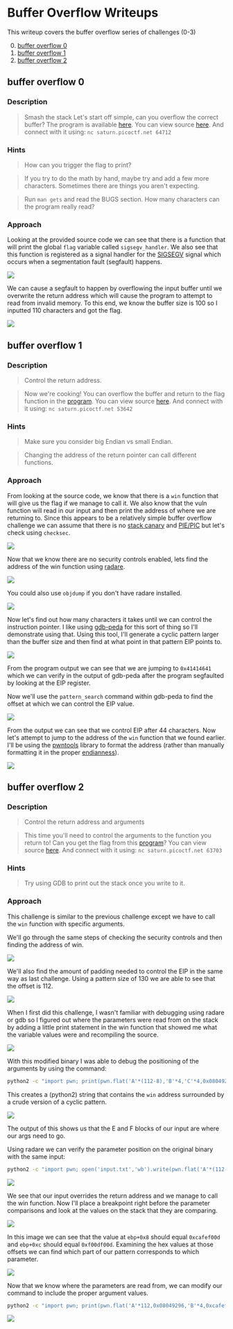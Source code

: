 # Buffer Overflow Writeups

This writeup covers the buffer overflow series of challenges (0-3)

0. [buffer overflow 0](#buffer-overflow-0)
1. [buffer overflow 1](#buffer-overflow-1)
2. [buffer overflow 2](#buffer-overflow-2)
## buffer overflow 0 

### Description

> Smash the stack
> Let's start off simple, can you overflow the correct buffer? The program is available [here](./buffer_overflow_0/vuln). You can view source [here](./buffer_overflow_0/vuln.c). And connect with it using: `nc saturn.picoctf.net 64712`

### Hints

> How can you trigger the flag to print?

> If you try to do the math by hand, maybe try and add a few more characters. Sometimes there are things you aren't expecting.

> Run `man gets` and read the BUGS section. How many characters can the program really read?

### Approach

Looking at the provided source code we can see that there is a function that will print the global `flag` variable called `sigsegv_handler`.
We also see that this function is registered as a signal handler for the [SIGSEGV](https://www.tutorialspoint.com/c_standard_library/c_function_signal.htm) signal which occurs when a segmentation fault (segfault) happens.

![](./images/bo0_signal_handler.png)

We can cause a segfault to happen by overflowing the input buffer until we overwrite the return address which will cause the program to attempt to read from invalid memory.
To this end, we know the buffer size is 100 so I inputted 110 characters and got the flag.

![](./images/bo0_flag.png)

## buffer overflow 1 

### Description

> Control the return address.

> Now we're cooking! You can overflow the buffer and return to the flag function in the [program](./buffer_overflow_1/vuln). 
> You can view source [here](./buffer_overflow_1/vuln.c). And connect with it using: `nc saturn.picoctf.net 53642`

### Hints

> Make sure you consider big Endian vs small Endian.

> Changing the address of the return pointer can call different functions.

### Approach

From looking at the source code, we know that there is a `win` function that will give us the flag if we manage to call it.
We also know that the vuln function will read in our input and then print the address of where we are returning to.
Since this appears to be a relatively simple buffer overflow challenge we can assume that there is no [stack canary](https://ir0nstone.gitbook.io/notes/types/stack/canaries) and [PIE/PIC](https://en.wikipedia.org/wiki/Position-independent_code) but let's check using `checksec`.

![](./images/bo1_checksec.png)

Now that we know there are no security controls enabled, lets find the address of the win function using [radare](https://rada.re/n/).

![](./images/bo1_r2_win.png)

You could also use `objdump` if you don't have radare installed.

![](./images/bo1_objdump_win.png)

Now let's find out how many characters it takes until we can control the instruction pointer.
I like using [gdb-peda](https://github.com/longld/peda) for this sort of thing so I'll demonstrate using that.
Using this tool, I'll generate a cyclic pattern larger than the buffer size and then find at what point in that pattern EIP points to.

![](./images/bo1_gdb_peda_1.png)

From the program output we can see that we are jumping to `0x41414641` which we can verify in the output of gdb-peda after the program segfaulted by looking at the EIP register.

Now we'll use the `pattern_search` command within gdb-peda to find the offset at which we can control the EIP value.

![](./images/bo1_gdb_peda_2.png)

From the output we can see that we control EIP after 44 characters. 
Now let's attempt to jump to the address of the `win` function that we found earlier.
I'll be using the [pwntools](https://docs.pwntools.com/en/stable/about.html) library to format the address (rather than manually formatting it in the proper [endianness](https://en.wikipedia.org/wiki/Endianness)).

![](./images/bo1_flag.png)

## buffer overflow 2 

### Description

> Control the return address and arguments

> This time you'll need to control the arguments to the function you return to!
> Can you get the flag from this [program](./buffer_overflow_2/vuln)? 
> You can view source [here](./buffer_overflow_2/vuln.c). 
> And connect with it using: `nc saturn.picoctf.net 63703`

### Hints

> Try using GDB to print out the stack once you write to it.

### Approach

This challenge is similar to the previous challenge except we have to call the `win` function with specific arguments.

We'll go through the same steps of checking the security controls and then finding the address of win.

![](./images/bo2_checksec_win_address.png)

We'll also find the amount of padding needed to control the EIP in the same way as last challenge. 
Using a pattern size of 130 we are able to see that the offset is 112.

![](./images/bo2_eip_offset.png)

When I first did this challenge, I wasn't familiar with debugging using radare or gdb so I figured out where the parameters were read from on the stack by adding a little print statement in the win function that showed me what the variable values were and recompiling the source.

![](./images/bo2_win_modified.png)

With this modified binary I was able to debug the positioning of the arguments by using the command:

```sh
python2 -c "import pwn; print(pwn.flat('A'*(112-8),'B'*4,'C'*4,0x08049296,'D'*4,'E'*4,'F'*4))" | ./vuln_modified
```

This creates a (python2) string that contains the `win` address surrounded by a crude version of a cyclic pattern.

![](./images/bo2_params_no_radare.png)

The output of this shows us that the E and F blocks of our input are where our args need to go.

Using radare we can verify the parameter position on the original binary with the same input:

```sh
python2 -c "import pwn; open('input.txt','wb').write(pwn.flat('A'*(112-8),'B'*4,'C'*4,0x08049296,'D'*4,'E'*4,'F'*4))"
```

![](./images/bo2_r2_reach_win.png)

We see that our input overrides the return address and we manage to call the win function. 
Now I'll place a breakpoint right before the parameter comparisons and look at the values on the stack that they are comparing.

![](./images/bo2_r2_breakpoint_comparisons.png)

In this image we can see that the value at `ebp+0x8` should equal `0xcafef00d` and `ebp+0xc` should equal `0xf00df00d`.
Examining the hex values at those offsets we can find which part of our pattern corresponds to which parameter.

![](images/bo2_r2_comparison_values.png)

Now that we know where the parameters are read from, we can modify our command to include the proper argument values.

```sh
python2 -c "import pwn; print(pwn.flat('A'*112,0x08049296,'B'*4,0xcafef00d,0xf00df00d))" | nc saturn.picoctf.net 49750
```

![](./images/bo2_flag.png)

